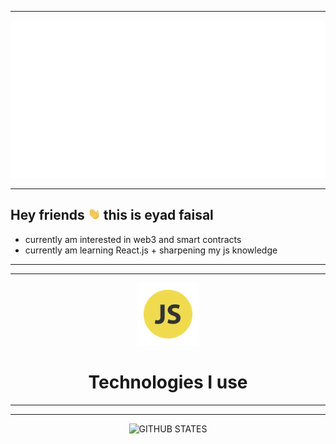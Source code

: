 ----------
<img src="/header.svg" alt="insane">                    

----------
<h2>Hey friends <img src="/wave.gif" alt="wave" width="20px"> this is eyad faisal</h2>
<ul>
    <li>
        currently am interested in web3 and smart contracts
    </li>
    <li>
        currently am learning React.js + sharpening my js knowledge
    </li>
</ul>
<hr>
<hr>
<div align="center">
<img src="/javascript.png" width="100" alt="javascript" >
</div>
<h1 align="center">Technologies I use </h1> 



----------
----------

<div align="center">
    <img  src="http://github-readme-streak-stats.herokuapp.com?user=eyadevv&theme=blueberry" alt="GITHUB STATES" >
</div>




